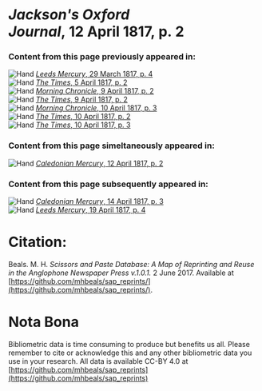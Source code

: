 # *Jackson's Oxford Journal*, 12 April 1817, p. 2  
  
### Content from this page previously appeared in:  
![Hand](http://scissorsandpaste.net/wp-content/uploads/2017/06/smallhandpointer.png) [*Leeds Mercury*, 29 March 1817, p. 4](https://mhbeals.github.io/sap_html/Leeds-Mercury/Leeds-Mercury-29-March-1817-p-4)  
![Hand](http://scissorsandpaste.net/wp-content/uploads/2017/06/smallhandpointer.png) [*The Times*, 5 April 1817, p. 2](https://mhbeals.github.io/sap_html/The-Times/The-Times-5-April-1817-p-2)  
![Hand](http://scissorsandpaste.net/wp-content/uploads/2017/06/smallhandpointer.png) [*Morning Chronicle*, 9 April 1817, p. 2](https://mhbeals.github.io/sap_html/Morning-Chronicle/Morning-Chronicle-9-April-1817-p-2)  
![Hand](http://scissorsandpaste.net/wp-content/uploads/2017/06/smallhandpointer.png) [*The Times*, 9 April 1817, p. 2](https://mhbeals.github.io/sap_html/The-Times/The-Times-9-April-1817-p-2)  
![Hand](http://scissorsandpaste.net/wp-content/uploads/2017/06/smallhandpointer.png) [*Morning Chronicle*, 10 April 1817, p. 3](https://mhbeals.github.io/sap_html/Morning-Chronicle/Morning-Chronicle-10-April-1817-p-3)  
![Hand](http://scissorsandpaste.net/wp-content/uploads/2017/06/smallhandpointer.png) [*The Times*, 10 April 1817, p. 2](https://mhbeals.github.io/sap_html/The-Times/The-Times-10-April-1817-p-2)  
![Hand](http://scissorsandpaste.net/wp-content/uploads/2017/06/smallhandpointer.png) [*The Times*, 10 April 1817, p. 3](https://mhbeals.github.io/sap_html/The-Times/The-Times-10-April-1817-p-3)  
  
### Content from this page simeltaneously appeared in:  
![Hand](http://scissorsandpaste.net/wp-content/uploads/2017/06/smallhandpointer.png) [*Caledonian Mercury*, 12 April 1817, p. 2](https://mhbeals.github.io/sap_html/Caledonian-Mercury/Caledonian-Mercury-12-April-1817-p-2)  
  
### Content from this page subsequently appeared in:  
![Hand](http://scissorsandpaste.net/wp-content/uploads/2017/06/smallhandpointer.png) [*Caledonian Mercury*, 14 April 1817, p. 3](https://mhbeals.github.io/sap_html/Caledonian-Mercury/Caledonian-Mercury-14-April-1817-p-3)  
![Hand](http://scissorsandpaste.net/wp-content/uploads/2017/06/smallhandpointer.png) [*Leeds Mercury*, 19 April 1817, p. 4](https://mhbeals.github.io/sap_html/Leeds-Mercury/Leeds-Mercury-19-April-1817-p-4)  


# Citation: 

Beals. M. H. *Scissors and Paste Database: A Map of Reprinting and Reuse in the Anglophone Newspaper Press v.1.0.1.* 2 June 2017. Available at [https://github.com/mhbeals/sap_reprints/](https://github.com/mhbeals/sap_reprints/). 

# Nota Bona

Bibliometric data is time consuming to produce but benefits us all. Please remember to cite or acknowledge this and any other bibliometric data you use in your research. All data is available CC-BY 4.0 at [https://github.com/mhbeals/sap_reprints](https://github.com/mhbeals/sap_reprints)